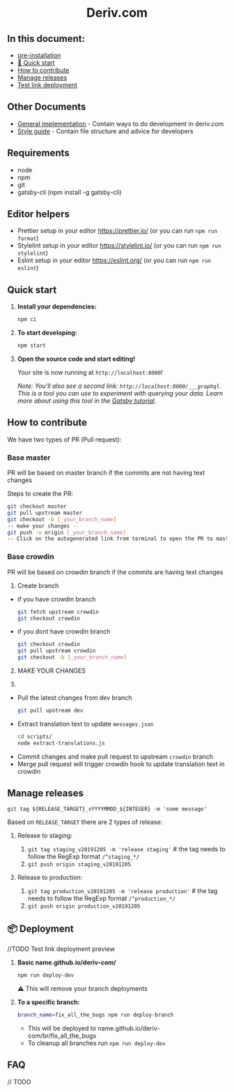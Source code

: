 <h1 align="center">
  Deriv.com
</h1>

## In this document:

-   [pre-installation](#requirements)
-   [🚀 Quick start](#quick-start)
-   [How to contribute](#how-to-contribute)
-   [Manage releases](#manage-releases)
-   [Test link deployment](#deployment)

## Other Documents

-   [General implementation](documents/implementation-guide.md) - Contain ways to do development in deriv.com
-   [Style guide](documents/style-guide.md) - Contain file structure and advice for developers

## Requirements

-   node
-   npm
-   git
-   gatsby-cli (npm install -g gatsby-cli)

## Editor helpers

-   Prettier setup in your editor https://prettier.io/ (or you can run `npm run format`)
-   Stylelint setup in your editor https://stylelint.io/ (or you can run `npm run stylelint`)
-   Eslint setup in your editor https://eslint.org/ (or you can run `npm run eslint`)

## Quick start

1.  **Install your dependencies:**

    ```sh
    npm ci
    ```

2.  **To start developing:**

    ```sh
    npm start
    ```

3.  **Open the source code and start editing!**

    Your site is now running at `http://localhost:8000`!

    _Note: You'll also see a second link: _`http://localhost:8000/___graphql`_. This is a tool you can use to experiment with querying your data. Learn more about using this tool in the [Gatsby tutorial](https://www.gatsbyjs.org/tutorial/part-five/#introducing-graphiql)._

## How to contribute

We have two types of PR (Pull request):

### Base master

PR will be based on master branch if the commits are not having text changes

Steps to create the PR:

```sh
git checkout master
git pull upstream master
git checkout -b [_your_branch_name]
-- make your changes --
git push -u origin [_your_branch_name]
-- Click on the autogenerated link from terminal to open the PR to master --
```

### Base crowdin

PR will be based on crowdin branch if the commits are having text changes

1. Create branch

-   if you have crowdin branch
    ```sh
    git fetch upstream crowdin
    git checkout crowdin
    ```
-   if you dont have crowdin branch
    ```sh
    git checkout crowdin
    git pull upstream crowdin
    git checkout -b [_your_branch_name]
    ```

2. MAKE YOUR CHANGES

3.

-   Pull the latest changes from dev branch
    ```sh
    git pull upstream dev
    ```
-   Extract translation text to update `messages.json`
    ```sh
    cd scripts/
    node extract-translations.js
    ```
-   Commit changes and make pull request to upstream `crowdin` branch
-   Merge pull request will trigger crowdin hook to update translation text in crowdin

## Manage releases

`git tag ${RELEASE_TARGET}_vYYYYMMDD_${INTEGER} -m 'some message'`

Based on `RELEASE_TARGET` there are 2 types of release:

1. Release to staging:

    1. `git tag staging_v20191205 -m 'release staging'` # the tag needs to follow the RegExp format `/^staging_*/`
    2. `git push origin staging_v20191205`

2. Release to production:
    1. `git tag production_v20191205 -m 'release production'` # the tag needs to follow the RegExp format `/^production_*/`
    2. `git push origin production_v20191205`

## 📦 Deployment

//TODO
Test link deployment preview

1. **Basic name.github.io/deriv-com/**

    ```sh
    npm run deploy-dev
    ```

    ⚠️ This will remove your branch deployments

2. **To a specific branch:**

    ```sh
    branch_name=fix_all_the_bugs npm run deploy-branch
    ```

    - This will be deployed to name.github.io/deriv-com/br/fix_all_the_bugs
    - To cleanup all branches run `npm run deploy-dev`

## FAQ

// TODO
